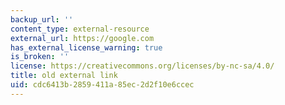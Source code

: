 ```yaml
---
backup_url: ''
content_type: external-resource
external_url: https://google.com
has_external_license_warning: true
is_broken: ''
license: https://creativecommons.org/licenses/by-nc-sa/4.0/
title: old external link
uid: cdc6413b-2859-411a-85ec-2d2f10e6ccec
---
```

